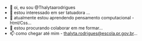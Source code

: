 - 👋 oi, eu sou @Thalytaarodrigues
- 👀 estou interessado em ser tatuadora ...
- 🌱 atualmente estou aprendendo pensamento computacional - html/Css...
- 💞️ estou procurando colaborar em me formar...
- 📫 como chegar até mim - thalyta.rodrigues@escola.pr.gov.br...

<!---
Thalytaarodrigues/Thalytaarodrigues is a ✨ special ✨ repository because its `README.md` (this file) appears on your GitHub profile.
You can click the Preview link to take a look at your changes.
--->
